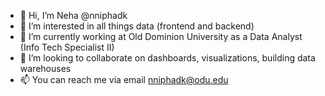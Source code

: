 - 👋 Hi, I’m Neha @nniphadk
- 👀 I’m interested in all things data (frontend and backend)
- 🌱 I’m currently working at Old Dominion University as a Data Analyst (Info Tech Specialist II)
- 💞️ I’m looking to collaborate on dashboards, visualizations, building data warehouses
- 📫 You can reach me via email nniphadk@odu.edu

<!---
nniphadk/nniphadk is a ✨ special ✨ repository because its `README.md` (this file) appears on your GitHub profile.
You can click the Preview link to take a look at your changes.
--->
